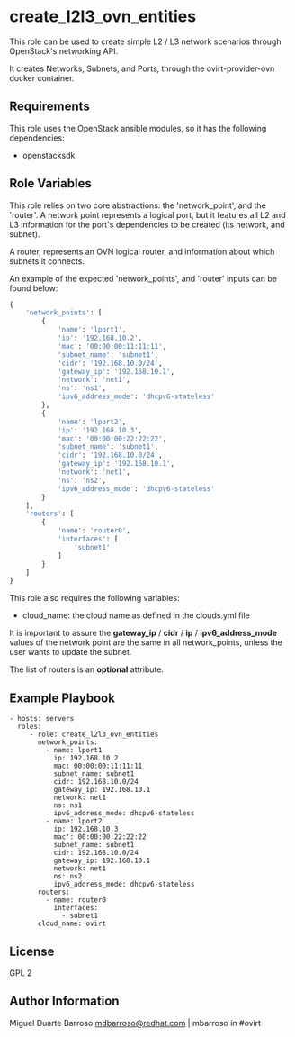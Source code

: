 create_l2l3_ovn_entities
=========

This role can be used to create simple L2 / L3 network scenarios through
OpenStack's networking API.

It creates Networks, Subnets, and Ports, through the ovirt-provider-ovn
docker container.

Requirements
------------

This role uses the OpenStack ansible modules, so it has the following
dependencies:

- openstacksdk

Role Variables
--------------

This role relies on two core abstractions: the 'network_point', and the 'router'.
A network point represents a logical port, but it features all L2 and L3
information for the port's dependencies to be created (its network, and
subnet).

A router, represents an OVN logical router, and information about which subnets
it connects.

An example of the expected 'network_points', and 'router' inputs can be found
below:
```python
{
    'network_points': [
        {
            'name': 'lport1',
            'ip': '192.168.10.2',
            'mac': '00:00:00:11:11:11',
            'subnet_name': 'subnet1',
            'cidr': '192.168.10.0/24',
            'gateway_ip': '192.168.10.1',
            'network': 'net1',
            'ns': 'ns1',
            'ipv6_address_mode': 'dhcpv6-stateless'
        },
        {
            'name': 'lport2',
            'ip': '192.168.10.3',
            'mac': '00:00:00:22:22:22',
            'subnet_name': 'subnet1',
            'cidr': '192.168.10.0/24',
            'gateway_ip': '192.168.10.1',
            'network': 'net1',
            'ns': 'ns2',
            'ipv6_address_mode': 'dhcpv6-stateless'
        }
    ],
    'routers': [
        {
            'name': 'router0',
            'interfaces': [
                'subnet1'
            ]
        }
    ]
}
```

This role also requires the following variables:
  - cloud_name: the cloud name as defined in the clouds.yml file

It is important to assure the **gateway_ip** / **cidr** / **ip** /
**ipv6_address_mode** values of the network point are the same in all
network_points, unless the user wants to update the subnet.

The list of routers is an **optional** attribute.

Example Playbook
----------------

    - hosts: servers
      roles:
         - role: create_l2l3_ovn_entities
           network_points:
             - name: lport1
               ip: 192.168.10.2
               mac: 00:00:00:11:11:11
               subnet_name: subnet1
               cidr: 192.168.10.0/24
               gateway_ip: 192.168.10.1
               network: net1
               ns: ns1
               ipv6_address_mode: dhcpv6-stateless
             - name: lport2
               ip: 192.168.10.3
               mac': 00:00:00:22:22:22
               subnet_name: subnet1
               cidr: 192.168.10.0/24
               gateway_ip: 192.168.10.1
               network: net1
               ns: ns2
               ipv6_address_mode: dhcpv6-stateless
           routers:
             - name: router0
               interfaces:
                 - subnet1
           cloud_name: ovirt

License
-------

GPL 2

Author Information
------------------

Miguel Duarte Barroso <mdbarroso@redhat.com> | mbarroso in #ovirt
